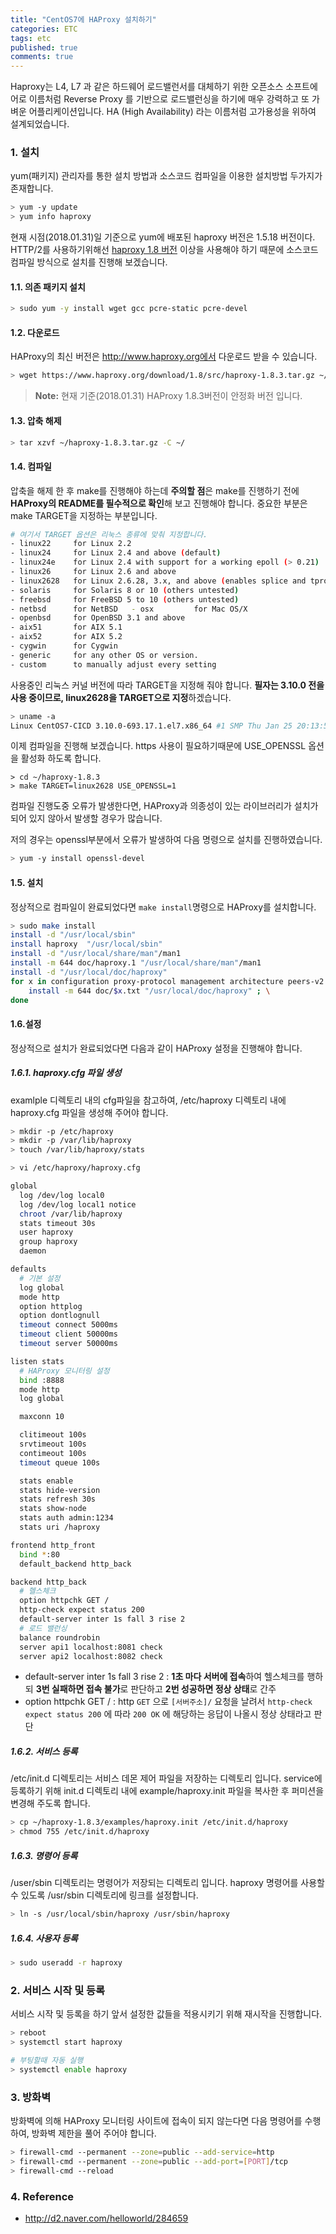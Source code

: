 ```yaml
---
title: "CentOS7에 HAProxy 설치하기"
categories: ETC
tags: etc
published: true
comments: true
---
```




Haproxy는 L4, L7 과 같은 하드웨어 로드밸런서를 대체하기 위한 오픈소스 소프트에어로 이름처럼 Reverse Proxy 를 기반으로 로드밸런싱을 하기에 매우 강력하고 또 가벼운 어플리케이션입니다. HA (High Availability) 라는 이름처럼 고가용성을 위하여 설계되었습니다.

### 1. 설치

yum(패키지) 관리자를 통한 설치 방법과 소스코드 컴파일을 이용한 설치방법 두가지가 존재합니다.

```bash
> yum -y update
> yum info haproxy
```

현재 시점(2018.01.31)일 기준으로 yum에 배포된 haproxy 버전은 1.5.18 버전이다. HTTP/2를 사용하기위해선 [haproxy 1.8 버전](https://www.haproxy.com/blog/whats-new-haproxy-1-8/) 이상을 사용해야 하기 때문에 소스코드 컴파일 방식으로 설치를 진행해 보겠습니다.



#### 1.1. 의존 패키지 설치

```bash
> sudo yum -y install wget gcc pcre-static pcre-devel
```



#### 1.2. 다운로드

HAProxy의 최신 버전은 http://www.haproxy.org에서 다운로드 받을 수 있습니다.

```bash
> wget https://www.haproxy.org/download/1.8/src/haproxy-1.8.3.tar.gz ~/haproxy-1.8.3.tar.gz
```

> **Note:** 현재 기준(2018.01.31) HAProxy 1.8.3버전이 안정화 버전 입니다. 



#### 1.3. 압축 해제

```bash
> tar xzvf ~/haproxy-1.8.3.tar.gz -C ~/
```



#### 1.4. 컴파일

압축을 해제 한 후 make를 진행해야 하는데 **주의할 점**은 make를 진행하기 전에 **HAProxy의 README를 필수적으로 확인**해 보고 진행해야 합니다. 중요한 부분은 make TARGET을 지정하는 부분입니다.

```bash
# 여기서 TARGET 옵션은 리눅스 종류에 맞춰 지정합니다.
- linux22     for Linux 2.2
- linux24     for Linux 2.4 and above (default)  
- linux24e    for Linux 2.4 with support for a working epoll (> 0.21)  
- linux26     for Linux 2.6 and above  
- linux2628   for Linux 2.6.28, 3.x, and above (enables splice and tproxy)  
- solaris     for Solaris 8 or 10 (others untested)  
- freebsd     for FreeBSD 5 to 10 (others untested)  
- netbsd      for NetBSD   - osx         for Mac OS/X  
- openbsd     for OpenBSD 3.1 and above  
- aix51       for AIX 5.1  
- aix52       for AIX 5.2  
- cygwin      for Cygwin  
- generic     for any other OS or version.  
- custom      to manually adjust every setting
```

사용중인 리눅스 커널 버전에 따라 TARGET을 지정해 줘야 합니다. **필자는 3.10.0 전을 사용 중이므로, linux2628을 TARGET으로 지정**하겠습니다.

```bash
> uname -a
Linux CentOS7-CICD 3.10.0-693.17.1.el7.x86_64 #1 SMP Thu Jan 25 20:13:58 UTC 2018 x86_64 x86_64 x86_64 GNU/Linux
```

이제 컴파일을 진행해 보겠습니다. https 사용이 필요하기때문에 USE_OPENSSL 옵션을 활성화 하도록 합니다.

```
> cd ~/haproxy-1.8.3
> make TARGET=linux2628 USE_OPENSSL=1
```

컴파일 진행도중 오류가 발생한다면, HAProxy과 의종성이 있는 라이브러리가 설치가 되어 있지 않아서 발생할 경우가 많습니다.

저의 경우는 openssl부분에서 오류가 발생하여 다음 명령으로 설치를 진행하였습니다.

```bash
> yum -y install openssl-devel
```



#### 1.5. 설치

정상적으로 컴파일이 완료되었다면 `make install`명령으로 HAProxy를 설치합니다.

```bash
> sudo make install
install -d "/usr/local/sbin"
install haproxy  "/usr/local/sbin"
install -d "/usr/local/share/man"/man1
install -m 644 doc/haproxy.1 "/usr/local/share/man"/man1
install -d "/usr/local/doc/haproxy"
for x in configuration proxy-protocol management architecture peers-v2.0 cookie-options lua WURFL-device-detection linux-syn-cookies network-namespaces DeviceAtlas-device-detection 51Degrees-device-detection netscaler-client-ip-insertion-protocol peers close-options SPOE intro; do \
	install -m 644 doc/$x.txt "/usr/local/doc/haproxy" ; \
done
```



#### 1.6.설정

정상적으로 설치가 완료되었다면 다음과 같이 HAProxy 설정을 진행해야 합니다.



##### 1.6.1. haproxy.cfg 파일 생성

examlple 디렉토리 내의 cfg파일을 참고하여, /etc/haproxy 디렉토리 내에 haproxy.cfg 파일을 생성해 주어야 합니다.

```bash
> mkdir -p /etc/haproxy
> mkdir -p /var/lib/haproxy
> touch /var/lib/haproxy/stats

> vi /etc/haproxy/haproxy.cfg

global
  log /dev/log local0
  log /dev/log local1 notice
  chroot /var/lib/haproxy
  stats timeout 30s
  user haproxy
  group haproxy
  daemon

defaults
  # 기본 설정
  log global
  mode http
  option httplog
  option dontlognull
  timeout connect 5000ms
  timeout client 50000ms
  timeout server 50000ms

listen stats
  # HAProxy 모니터링 설정
  bind :8888
  mode http
  log global

  maxconn 10

  clitimeout 100s
  srvtimeout 100s
  contimeout 100s
  timeout queue 100s

  stats enable
  stats hide-version
  stats refresh 30s
  stats show-node
  stats auth admin:1234
  stats uri /haproxy

frontend http_front
  bind *:80
  default_backend http_back

backend http_back
  # 헬스체크
  option httpchk GET /
  http-check expect status 200
  default-server inter 1s fall 3 rise 2
  # 로드 밸런싱
  balance roundrobin
  server api1 localhost:8081 check
  server api2 localhost:8082 check
```

- default-server inter 1s fall 3 rise 2 : **1초 마다 서버에 접속**하여 헬스체크를 행하되 **3번 실패하면 접속 불가**로 판단하고 **2번 성공하면 정상 상태**로 간주
- option httpchk GET / : http `GET` 으로 `[서버주소]/` 요청을 날려서 `http-check expect status 200` 에 따라 `200 OK` 에 해당하는 응답이 나올시 정상 상태라고 판단



##### 1.6.2. 서비스 등록

/etc/init.d 디렉토리는 서비스 데몬 제어 파일을 저장하는 디렉토리 입니다. service에 등록하기 위해 init.d 디렉토리 내에 example/haproxy.init 파일을 복사한 후 퍼미션을 변경해 주도록 합니다.

```bash
> cp ~/haproxy-1.8.3/examples/haproxy.init /etc/init.d/haproxy
> chmod 755 /etc/init.d/haproxy
```



##### 1.6.3. 명령어 등록

/user/sbin 디렉토리는 명령어가 저장되는 디렉토리 입니다. haproxy 명령어를 사용할 수 있도록 /usr/sbin 디렉토리에 링크를 설정합니다.

```bash
> ln -s /usr/local/sbin/haproxy /usr/sbin/haproxy
```



##### 1.6.4. 사용자 등록

```bash
> sudo useradd -r haproxy
```



### 2. 서비스 시작 및 등록

서비스 시작 및 등록을 하기 앞서 설정한 값들을 적용시키기 위해 재시작을 진행합니다.

```bash
> reboot
> systemctl start haproxy

# 부팅할때 자동 실행
> systemctl enable haproxy
```



### 3. 방화벽

방화벽에 의해 HAProxy 모니터링 사이트에 접속이 되지 않는다면 다음 명령어를 수행하여, 방화벽 제한을 풀어 주어야 합니다.

```bash
> firewall-cmd --permanent --zone=public --add-service=http
> firewall-cmd --permanent --zone=public --add-port=[PORT]/tcp
> firewall-cmd --reload
```



### 4. Reference

- http://d2.naver.com/helloworld/284659